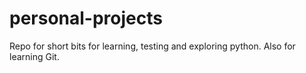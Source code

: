 # personal-projects
Repo for short bits for learning, testing and exploring python.
Also for learning Git.
